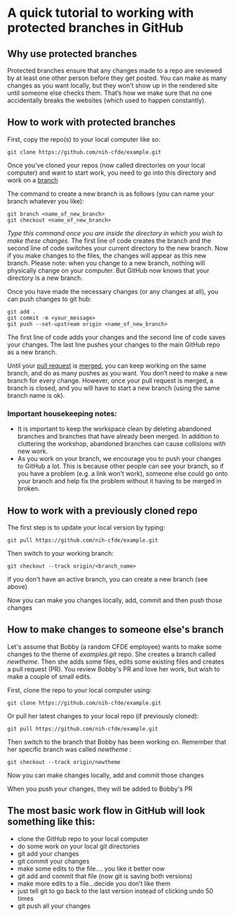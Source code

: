 # A quick tutorial to working with protected branches in GitHub

## Why use protected branches
Protected branches ensure that any changes made to a repo are reviewed by at least one other person before they get posted. You can make as many changes as you want locally, but they won’t show up in the rendered site until someone else checks them. That’s how we make sure that no one accidentally breaks the websites (which used to happen constantly).

## How to work with protected branches

First, copy the repo(s) to your local computer like so:

```
git clone https://github.com/nih-cfde/example.git
```

Once you’ve cloned your repos (now called directories on your local computer) and want to start work, you need to go into this directory and work on a [branch](https://github.com/nih-cfde/organization/blob/master/GitHubUsage.md#definitions)

The command to create a new branch is as follows (you can name your branch whatever you like):
```
git branch <name_of_new_branch>
git checkout <name_of_new_branch>
```
*Type this command once you are inside the directory in which you wish to make these changes.* The first line of code creates the branch and the second line of code switches your current directory to the new branch.
Now if you make changes to the files, the changes will appear as this new branch. Please note: when you change to a new branch, nothing will physically change on your computer. But GitHub now knows that your directory is a new branch.

Once you have made the necessary changes (or any changes at all), you can push changes to git hub:

```
git add .
git commit -m <your_message>
git push --set-upstream origin <name_of_new_branch>
```
The first line of code adds your changes and the second line of code saves your changes. The last line pushes your changes to the main GitHub repo as a new branch.

Until your [pull request](https://github.com/nih-cfde/organization/blob/master/GitHubUsage.md#definitions) is [merged](https://github.com/nih-cfde/organization/blob/master/GitHubUsage.md#merging-pull-requests), you can keep working on the same branch, and do as many pushes as you want. You don’t need to make a new branch for every change. However, once your pull request is merged, a branch is closed, and you will have to start a new branch (using the same branch name is ok).

### Important housekeeping notes:
* It is important to keep the workspace clean by deleting abandoned branches and branches that have already been merged. In addition to cluttering the workshop, abandoned branches can cause collisions with new work.
* As you work on your branch, we encourage you to push your changes to GitHub a lot. This is because other people can see your branch, so if you have a problem (e.g. a link won’t work), someone else could go onto your branch and help fix the problem without it having to be merged in broken.

## How to work with a previously cloned repo

The first step is to update your local version by typing:

```
git pull https://github.com/nih-cfde/example.git
```

Then switch to your working branch:

```
git checkout --track origin/<branch_name>
```

If you don't have an active branch, you can create a new branch (see above)

Now you can make you changes locally, add, commit and then push those changes

## How to make changes to someone else's branch

Let's assume that Bobby (a random CFDE employee) wants to make some changes to the theme of *examples.git* repo. She creates a branch called *newtheme*. Then she adds some files, edits some existing files and creates a pull request (PR). You review Bobby's PR and love her work, but wish to make a couple of small edits.

First, clone the repo to your local computer using:

```
git clone https://github.com/nih-cfde/example.git
```

Or pull her latest changes to your local repo (if previously cloned):

```
git pull https://github.com/nih-cfde/example.git
```

Then switch to the branch that Bobby has been working on. Remember that her specific branch was called *newtheme* :

```
git checkout --track origin/newtheme
```

Now you can make changes locally, add and commit those changes

When you push your changes, they will be added to Bobby's PR

## The most basic work flow in GitHub will look something like this:
* clone the GitHub repo to your local computer
* do some work on your local git directories
* git add your changes
* git commit your changes
* make some edits to the file…. you like it better now
* git add and commit that file (now git is saving both versions)
* make more edits to a file…decide you don’t like them
* just tell git to go back to the last version instead of clicking undo 50 times
* git push all your changes
